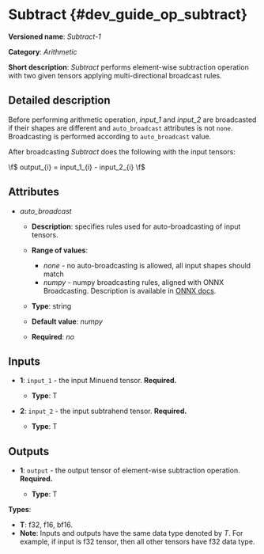 # Subtract {#dev_guide_op_subtract}

**Versioned name**: *Subtract-1*

**Category**: *Arithmetic*

**Short description**: *Subtract* performs element-wise subtraction operation
with two given tensors applying multi-directional broadcast rules.

## Detailed description

Before performing arithmetic operation, *input_1* and *input_2* are broadcasted
if their shapes are different and ``auto_broadcast`` attributes is
not ``none``. Broadcasting is performed according to ``auto_broadcast`` value.

After broadcasting *Subtract* does the following with the input tensors:

  \f$ output_{i} = input\_1_{i} - input\_2_{i} \f$

## Attributes

* *auto_broadcast*

  * **Description**: specifies rules used for auto-broadcasting of input
    tensors.
  * **Range of values**:

    * *none* - no auto-broadcasting is allowed, all input shapes should match
    * *numpy* - numpy broadcasting rules, aligned with ONNX Broadcasting.
      Description is available in
      [ONNX docs](https://github.com/onnx/onnx/blob/main/docs/Broadcasting.md#broadcasting-in-onnx).

  * **Type**: string
  * **Default value**: *numpy*
  * **Required**: *no*

## Inputs

* **1**: ``input_1`` - the input Minuend tensor. **Required.**

  * **Type**: T

* **2**: ``input_2`` - the input subtrahend tensor. **Required.**

  * **Type**: T

## Outputs

* **1**: ``output`` - the output tensor of element-wise subtraction operation.
  **Required.**

  * **Type**: T

**Types**:

* **T**: f32, f16, bf16.
* **Note**: Inputs and outputs have the same data type denoted by *T*. For
  example, if input is f32 tensor, then all other tensors have f32 data type.
